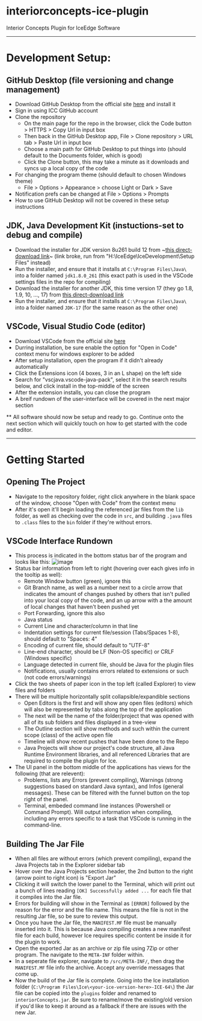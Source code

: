 # interiorconcepts-ice-plugin
Interior Concepts Plugin for IceEdge Software
   
   
---
   
   
# Development Setup:
## GitHub Desktop (file versioning and change management)
- Download GitHub Desktop from the official site [here](https://desktop.github.com/) and install it
- Sign in using ICC GitHub account
- Clone the repository
  - On the main page for the repo in the browser, click the Code button > HTTPS > Copy Url in input box
  - Then back in the GitHub Desktop app, File > Clone repository > URL tab > Paste Url in input box
  - Choose a main path for GitHub Desktop to put things into (should default to the Documents folder, which is good)
  - Click the Clone button, this may take a minute as it downloads and syncs up a local copy of the code
- For changing the program theme (should default to chosen Windows theme)
  - File > Options > Appearance > choose Light or Dark > Save
- Notification prefs can be changed at File > Options > Prompts
- How to use GitHub Desktop will not be covered in these setup instructions

## JDK, Java Development Kit (instuctions-set to debug and compile)
- Download the installer for JDK version 8u261 build 12 from ~[this direct-download link](https://sdlc-esd.oracle.com/ESD6/JSCDL/jdk/8u261-b12/a4634525489241b9a9e1aa73d9e118e6/jdk-8u261-windows-x64.exe?GroupName=JSC&FilePath=/ESD6/JSCDL/jdk/8u261-b12/a4634525489241b9a9e1aa73d9e118e6/jdk-8u261-windows-x64.exe&BHost=javadl.sun.com&File=jdk-8u261-windows-x64.exe&AuthParam=1708433732_0ec20e882f223082cf61b163205277af&ext=.exe)~ (link broke, run from "H:\IceEdge\IceDevelopment\Setup Files\" instead)
- Run the installer, and ensure that it installs at `C:\Program Files\Java\` into a folder named `jdk1.8.0_261` (this exact path is used in the VSCode settings files in the repo for compiling)
- Download the installer for another JDK, this time version 17  (they go 1.8, 1.9, 10, ..., 17) from [this direct-download link](https://download.oracle.com/java/17/latest/jdk-17_windows-x64_bin.exe)
- Run the installer, and ensure that it installs at `C:\Program Files\Java\` into a folder named `JDK-17` (for the same reason as the other one)

## VSCode, Visual Studio Code (editor)
- Download VSCode from the official site [here](https://code.visualstudio.com/)
- Durring installation, be sure enable the option for "Open in Code" context menu for windows explorer to be added
- After setup installation, open the program if it didn't already automatically
- Click the Extensions icon (4 boxes, 3 in an L shape) on the left side
- Search for "vscjava.vscode-java-pack", select it in the search results below, and click install in the top-middle of the screen
- After the extension installs, you can close the program
- A breif rundown of the user-interface will be covered in the next major section


** All software should now be setup and ready to go. Continue onto the next section which will quickly touch on how to get started with the code and editor.

---

# Getting Started

## Opening The Project
- Navigate to the repository folder, right click anywhere in the blank space of the window, choose "Open with Code" from the context menu
- After it's open it'll begin loading the referenced jar files from the `lib` folder, as well as checking over the code in `src`, and building `.java` files to `.class` files to the `bin` folder if they're without errors.

## VSCode Interface Rundown
- This process is indicated in the bottom status bar of the program and looks like this: ![image](https://github.com/InteriorConcepts/interiorconcepts-ice-plugin/assets/45998846/1a7f2204-8238-4f10-9480-cc55d236b0dc)
- Status bar information from left to right (hovering over each gives info in the tooltip as well):
  - Remote Window button (green), ignore this
  - Git Branch name, as well as a number next to a circle arrow that indicates the amount of changes pushed by others that isn't pulled into your local copy of the code, and an up arrow with a the amount of local changes that haven't been pushed yet
  - Port Forwarding, ignore this also
  - Java status
  - Current Line and character/column in that line
  - Indentation settings for current file/session (Tabs/Spaces 1-8), should default to "Spaces: 4"
  - Encoding of current file, should default to "UTF-8"
  - Line-end character, should be LF (Non-OS specific) or CRLF (Windows specific)
  - Language detected in current file, should be Java for the plugin files
  - Notifications, usually contains errors related to extensions or such (not code errors/warnings)
- Click the two sheets of paper icon in the top left (called Explorer) to view files and folders
- There will be multiple horizontally split collapsible/expandible sections
  - Open Editors is the first and will show any open files (editors) which will also be represented by tabs along the top of the application
  - The next will be the name of the folder/project that was opened with all of its sub folders and files displayed in a tree-view
  - The Outline section will show methods and such within the current scope (class) of the active open file
  - Timeline will show recent pushes that have been done to the Repo
  - Java Projects will show our project's code structure, all Java Runtime Environment libraries, and all referenced Libraries that are required to compile the plugin for Ice.
- The UI panel in the bottom middle of the applications has views for the following (that are relevent):
  - Problems, lists any Errors (prevent compiling), Warnings (strong suggestions based on standard Java syntax), and Infos (general messages). These can be filtered with the funnel button on the top right of the panel.
  - Terminal, embeded command line instances (Powershell or Command Prompt). Will output information when compiling, including any errors specific to a task that VSCode is running in the command-line.

## Building The Jar File
- When all files are without errors (which prevent compiling), expand the Java Projects tab in the Explorer sidebar tab
- Hover over the Java Projects section header, the 2nd button to the right (arrow point to right icon) is "Export Jar"
- Clicking it will switch the lower panel to the Terminal, which will print out a bunch of lines reading `[OK] Successfully added ...` for each file that it compiles into the Jar file.
- Errors for building will show in the Terminal as `[ERROR]` followed by the reason for the error and the file name. This means the file is not in the resulting Jar file, so be sure to review this output.
- Once you have the Jar file, the `MANIFEST.MF` file must be manually inserted into it. This is because Java compiling creates a new manifest file for each build, however Ice requires specific content be inside it for the plugin to work.
- Open the exported Jar as an archive or zip file using 7Zip or other program. The navigate to the `META-INF` folder within.
- In a seperate file explorer, navigate to `/src/META-INF/`, then drag the `MANIFEST.MF` file info the archive. Accept any override messages that come up.
- Now the build of the Jar file is complete. Going into the Ice installation folder (`C:\Program Files\Ice\<your-ice-version-here>-ICE-64\`) the Jar file can be copied into the `plugins` folder and renamed to `interiorConcepts.jar`. Be sure to rename/move the existing/old version if you'd like to keep it around as a fallback if there are issues with the new Jar.

